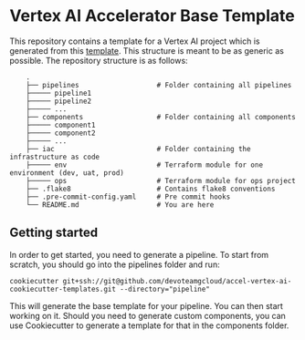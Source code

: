 # Vertex AI Accelerator Base Template

This repository contains a template for a Vertex AI project which is generated from this [template](https://github.com/devoteamgcloud/accel-vertex-ai-cookiecutter-templates).
This structure is meant to be as generic as possible. The repository structure is as follows:

```commandline
    .
    ├── pipelines                   # Folder containing all pipelines
    ├───── pipeline1
    ├───── pipeline2
    ├───── ...
    ├── components                  # Folder containing all components
    ├───── component1
    ├───── component2
    ├───── ...
    ├── iac                         # Folder containing the infrastructure as code
    ├───── env                      # Terraform module for one environment (dev, uat, prod)
    ├───── ops                      # Terraform module for ops project
    ├── .flake8                     # Contains flake8 conventions
    ├── .pre-commit-config.yaml     # Pre commit hooks
    └── README.md                   # You are here
```

## Getting started

In order to get started, you need to generate a pipeline. To start from scratch, you should go into the pipelines folder and run:

```commandline
cookiecutter git+ssh://git@github.com/devoteamgcloud/accel-vertex-ai-cookiecutter-templates.git --directory="pipeline"
```

This will generate the base template for your pipeline. You can then start working on it.
Should you need to generate custom components, you can use Cookiecutter to generate a template for that
in the components folder.
